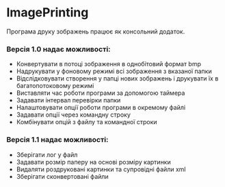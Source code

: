 ﻿
# ImagePrinting

Програма друку зображень працює як консольний додаток. 

### Версія 1.0 надає можливості:
- Конвертувати в потоці зображення в однобітовий формат bmp 
- Надрукувати у фоновому режимі всі зображення з вказаної папки
- Відслідковувати створення у папці нових зображень і друкувати їх в багатопотоковому режимі
- Виставляти час роботи програми за допомогою таймера
- Задавати інтервал перевірки папки
- Налаштовувати опції роботи програми в окремому файлі
- Задавати опції через командну строку
- Комбінувати опцій з файлу та командної строки


### Версія 1.1 надає можливості:
- Зберігати лог у файл
- Задавати розмір паперу на основі розміру картинки
- Видаляти роздруковані картинки та супровідні файли xml
- Зберігати сконвертовані файли

	